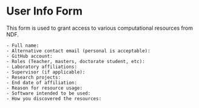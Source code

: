 # User Info Form

This form is used to grant access to various computational resources from NDF.

```
- Full name:
- Alternative contact email (personal is acceptable):
- GitHub account:
- Roles (Teacher, masters, doctorate student, etc):
- Laboratory affiliations:
- Supervisor (if applicable):
- Research projects:
- End date of affiliation:
- Reason for resource usage:
- Software intended to be used:
- How you discovered the resources:
```
